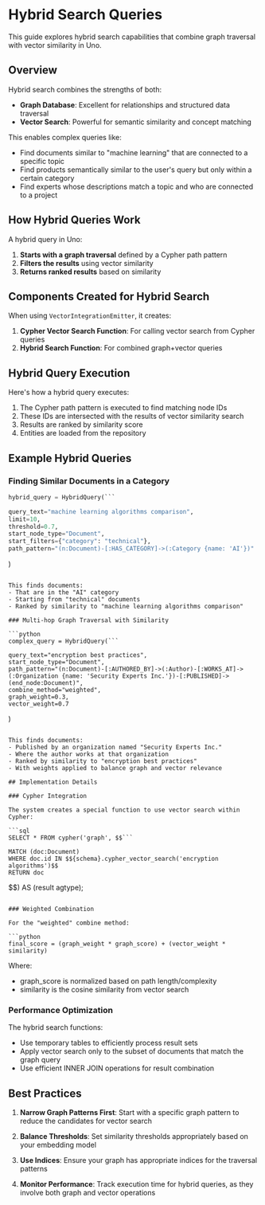 # Hybrid Search Queries

This guide explores hybrid search capabilities that combine graph traversal with vector similarity in Uno.

## Overview

Hybrid search combines the strengths of both:

- **Graph Database**: Excellent for relationships and structured data traversal
- **Vector Search**: Powerful for semantic similarity and concept matching

This enables complex queries like:
- Find documents similar to "machine learning" that are connected to a specific topic
- Find products semantically similar to the user's query but only within a certain category
- Find experts whose descriptions match a topic and who are connected to a project

## How Hybrid Queries Work

A hybrid query in Uno:

1. **Starts with a graph traversal** defined by a Cypher path pattern
2. **Filters the results** using vector similarity
3. **Returns ranked results** based on similarity

## Components Created for Hybrid Search

When using `VectorIntegrationEmitter`, it creates:

1. **Cypher Vector Search Function**: For calling vector search from Cypher queries
2. **Hybrid Search Function**: For combined graph+vector queries

## Hybrid Query Execution

Here's how a hybrid query executes:

1. The Cypher path pattern is executed to find matching node IDs
2. These IDs are intersected with the results of vector similarity search
3. Results are ranked by similarity score
4. Entities are loaded from the repository

## Example Hybrid Queries

### Finding Similar Documents in a Category

```python
hybrid_query = HybridQuery(```

query_text="machine learning algorithms comparison",
limit=10,
threshold=0.7,
start_node_type="Document",
start_filters={"category": "technical"},
path_pattern="(n:Document)-[:HAS_CATEGORY]->(:Category {name: 'AI'})"
```
)
```

This finds documents:
- That are in the "AI" category
- Starting from "technical" documents
- Ranked by similarity to "machine learning algorithms comparison"

### Multi-hop Graph Traversal with Similarity

```python
complex_query = HybridQuery(```

query_text="encryption best practices",
start_node_type="Document",
path_pattern="(n:Document)-[:AUTHORED_BY]->(:Author)-[:WORKS_AT]->(:Organization {name: 'Security Experts Inc.'})-[:PUBLISHED]->(end_node:Document)",
combine_method="weighted",
graph_weight=0.3,
vector_weight=0.7
```
)
```

This finds documents:
- Published by an organization named "Security Experts Inc."
- Where the author works at that organization
- Ranked by similarity to "encryption best practices"
- With weights applied to balance graph and vector relevance

## Implementation Details

### Cypher Integration

The system creates a special function to use vector search within Cypher:

```sql
SELECT * FROM cypher('graph', $$```

MATCH (doc:Document)
WHERE doc.id IN $${schema}.cypher_vector_search('encryption algorithms')$$
RETURN doc
```
$$) AS (result agtype);
```

### Weighted Combination

For the "weighted" combine method:

```python
final_score = (graph_weight * graph_score) + (vector_weight * similarity)
```

Where:
- graph_score is normalized based on path length/complexity
- similarity is the cosine similarity from vector search

### Performance Optimization

The hybrid search functions:
- Use temporary tables to efficiently process result sets
- Apply vector search only to the subset of documents that match the graph query
- Use efficient INNER JOIN operations for result combination

## Best Practices

1. **Narrow Graph Patterns First**: Start with a specific graph pattern to reduce the candidates for vector search

2. **Balance Thresholds**: Set similarity thresholds appropriately based on your embedding model

3. **Use Indices**: Ensure your graph has appropriate indices for the traversal patterns

4. **Monitor Performance**: Track execution time for hybrid queries, as they involve both graph and vector operations